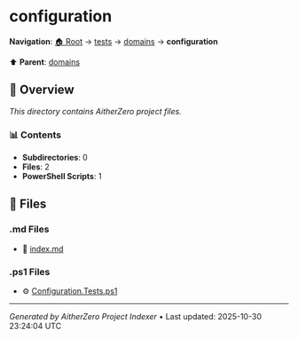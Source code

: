 # configuration

**Navigation**: [🏠 Root](../../../index.md) → [tests](../../index.md) → [domains](../index.md) → **configuration**

⬆️ **Parent**: [domains](../index.md)

## 📖 Overview

*This directory contains AitherZero project files.*

### 📊 Contents

- **Subdirectories**: 0
- **Files**: 2
- **PowerShell Scripts**: 1

## 📄 Files

### .md Files

- 📝 [index.md](./index.md)

### .ps1 Files

- ⚙️ [Configuration.Tests.ps1](./Configuration.Tests.ps1)

---

*Generated by AitherZero Project Indexer* • Last updated: 2025-10-30 23:24:04 UTC


